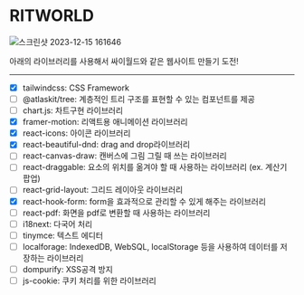 # RITWORLD

![스크린샷 2023-12-15 161646](https://github.com/saiani1/rit-world/assets/68591616/f2462891-6ba8-4766-b5d7-f9e5b23eced2)

아래의 라이브러리를 사용해서 싸이월드와 같은 웹사이트 만들기 도전!

<hr>

- [x] tailwindcss: CSS Framework
- [ ] @atlaskit/tree: 계층적인 트리 구조를 표현할 수 있는 컴포넌트를 제공
- [ ] chart.js: 차트구현 라이브러리
- [x] framer-motion: 리액트용 애니메이션 라이브러리
- [x] react-icons: 아이콘 라이브러리
- [x] react-beautiful-dnd: drag and drop라이브러리
- [ ] react-canvas-draw: 캔버스에 그림 그릴 때 쓰는 라이브러리
- [ ] react-draggable: 요소의 위치를 옮겨야 할 때 사용하는 라이브러리 (ex. 계산기 팝업)
- [ ] react-grid-layout: 그리드 레이아웃 라이브러리
- [x] react-hook-form: form을 효과적으로 관리할 수 있게 해주는 라이브러리
- [ ] react-pdf: 화면을 pdf로 변환할 때 사용하는 라이브러리
- [ ] i18next: 다국어 처리
- [ ] tinymce: 텍스트 에디터
- [ ] localforage: IndexedDB, WebSQL, localStorage 등을 사용하여 데이터를 저장하는 라이브러리
- [ ] dompurify: XSS공격 방지
- [ ] js-cookie: 쿠키 처리를 위한 라이브러리
